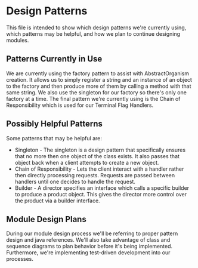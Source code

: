 # Design Patterns

This file is intended to show which design patterns we're currently using, which patterns may be helpful, and how we 
plan to continue designing modules.
## Patterns Currently in Use

We are currently using the factory pattern to assist with AbstractOrganism creation. It allows us to simply register a string and an instance of an object to the factory and then produce more of them by calling a method with that same string.
We also use the singleton for our factory so there's only one factory at a time. The final pattern we're currently using is the Chain of Responsibility which is used for our Terminal Flag Handlers.

## Possibly Helpful Patterns

Some patterns that may be helpful are:
* Singleton - The singleton is a design pattern that specifically ensures that no more then one object of the class 
exists. It also passes that object back when a client attempts to create a new object.
* Chain of Responsibility - Lets the client interact with a handler rather then directly processing requests. Requests 
are passed between handlers until one decides to handle the request.
* Builder - A director specifies an interface which calls a specific builder to produce a product object. This gives 
the director more control over the product via a builder interface. 

## Module Design Plans

During our module design process we'll be referring to proper pattern design and java references. We'll also take advantage of class and sequence diagrams to plan behavior before it's being implemented. Furthermore, we're implementing test-driven development into our processes.

